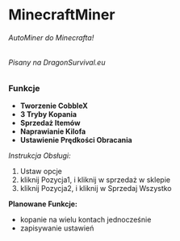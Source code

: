 # MinecraftMiner
###### AutoMiner do Minecrafta!
###### Pisany na DragonSurvival.eu
### Funkcje ###
- **Tworzenie CobbleX**
- **3 Tryby Kopania**
- **Sprzedaż Itemów**
- **Naprawianie Kilofa**
- **Ustawienie Prędkości Obracania**

*Instrukcja Obsługi:*
1. Ustaw opcje
2. kliknij Pozycja1, i kliknij w sprzedaż w sklepie
3. kliknij Pozycja2, i kliknij w Sprzedaj Wszystko

**Planowane Funkcje:**
- kopanie na wielu kontach jednocześnie
- zapisywanie ustawień
